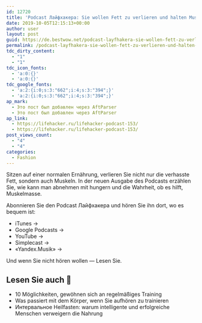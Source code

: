 ```yaml
---
id: 12720
title: 'Podcast Лайфхакера: Sie wollen Fett zu verlieren und halten Muskel — Fasten'
date: 2019-10-05T12:15:13+00:00
author: user
layout: post
guid: https://de.bestwow.net/podcast-layfhakera-sie-wollen-fett-zu-verlieren-und-halten-muskel-fasten/
permalink: /podcast-layfhakera-sie-wollen-fett-zu-verlieren-und-halten-muskel-fasten/
tdc_dirty_content:
  - "1"
  - "1"
tdc_icon_fonts:
  - 'a:0:{}'
  - 'a:0:{}'
tdc_google_fonts:
  - 'a:2:{i:0;s:3:"662";i:4;s:3:"394";}'
  - 'a:2:{i:0;s:3:"662";i:4;s:3:"394";}'
ap_mark:
  - Это пост был добавлен через AftParser
  - Это пост был добавлен через AftParser
ap_link:
  - https://lifehacker.ru/lifehacker-podcast-153/
  - https://lifehacker.ru/lifehacker-podcast-153/
post_views_count:
  - "4"
  - "4"
categories:
  - Fashion
---
```

Sitzen auf einer normalen Ernährung, verlieren Sie nicht nur die verhasste Fett, sondern auch Muskeln. In der neuen Ausgabe des Podcasts erzählen Sie, wie kann man abnehmen mit hungern und die Wahrheit, ob es hilft, Muskelmasse.</p> 

Abonnieren Sie den Podcast Лайфхакера und hören Sie ihn dort, wo es bequem ist:

  * iTunes →
  * Google Podcasts →
  * YouTube →
  * Simplecast →
  * «Yandex.Musik» →

Und wenn Sie nicht hören wollen — Lesen Sie.

<div>
  <h2 class="read-also__title">
    <span>Lesen Sie auch</span> <span>🧐 </span>
  </h2>
  
  <ul class="read-also__list">
    <li>
      10 Möglichkeiten, gewöhnen sich an regelmäßiges Training
    </li>
    <li>
      Was passiert mit dem Körper, wenn Sie aufhören zu trainieren
    </li>
    <li>
      Интервальное Heilfasten: warum intelligente und erfolgreiche Menschen verweigern die Nahrung
    </li>
  </ul>
</div>
